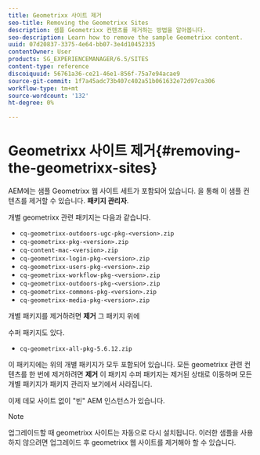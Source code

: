 ```yaml
---
title: Geometrixx 사이트 제거
seo-title: Removing the Geometrixx Sites
description: 샘플 Geometrixx 컨텐츠를 제거하는 방법을 알아봅니다.
seo-description: Learn how to remove the sample Geometrixx content.
uuid: 07d20837-3375-4e64-bb07-3e4d10452335
contentOwner: User
products: SG_EXPERIENCEMANAGER/6.5/SITES
content-type: reference
discoiquuid: 56761a36-ce21-46e1-856f-75a7e94acae9
source-git-commit: 1f7a45adc73b407c402a51b061632e72d97ca306
workflow-type: tm+mt
source-wordcount: '132'
ht-degree: 0%

---
```



# Geometrixx 사이트 제거{#removing-the-geometrixx-sites}

AEM에는 샘플 Geometrixx 웹 사이트 세트가 포함되어 있습니다. 을 통해 이 샘플 컨텐츠를 제거할 수 있습니다. **패키지 관리자**.

개별 geometrixx 관련 패키지는 다음과 같습니다.

* `cq-geometrixx-outdoors-ugc-pkg-<version>.zip`
* `cq-geometrixx-pkg-<version>.zip`
* `cq-content-mac-<version>.zip`
* `cq-geometrixx-login-pkg-<version>.zip`
* `cq-geometrixx-users-pkg-<version>.zip`
* `cq-geometrixx-workflow-pkg-<version>.zip`
* `cq-geometrixx-outdoors-pkg-<version>.zip`
* `cq-geometrixx-commons-pkg-<version>.zip`
* `cq-geometrixx-media-pkg-<version>.zip`

개별 패키지를 제거하려면 **제거** 그 패키지 위에

수퍼 패키지도 있다.

* `cq-geometrixx-all-pkg-5.6.12.zip`

이 패키지에는 위의 개별 패키지가 모두 포함되어 있습니다. 모든 geometrixx 관련 컨텐츠를 한 번에 제거하려면 **제거** 이 패키지 수퍼 패키지는 제거된 상태로 이동하며 모든 개별 패키지가 패키지 관리자 보기에서 사라집니다.

이제 데모 사이트 없이 &quot;빈&quot; AEM 인스턴스가 있습니다.

>[!NOTE]
>
>업그레이드할 때 geometrixx 사이트는 자동으로 다시 설치됩니다. 이러한 샘플을 사용하지 않으려면 업그레이드 후 geometrixx 웹 사이트를 제거해야 할 수 있습니다.

